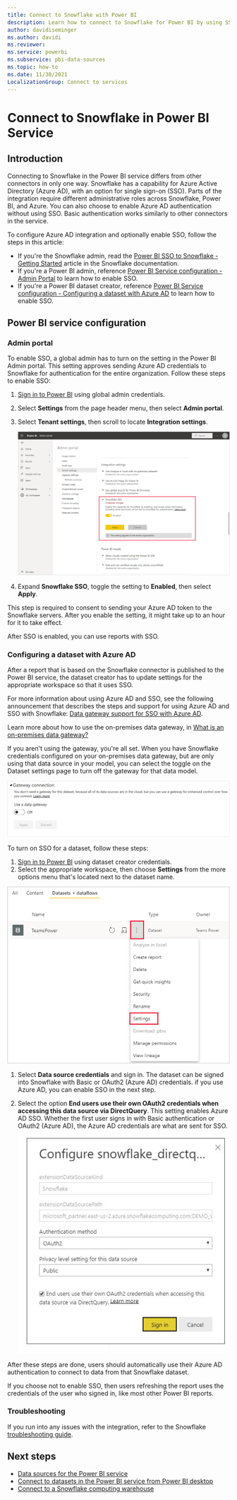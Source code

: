 ```yaml
---
title: Connect to Snowflake with Power BI
description: Learn how to connect to Snowflake for Power BI by using SSO authentication.
author: davidiseminger
ms.author: davidi
ms.reviewer: 
ms.service: powerbi
ms.subservice: pbi-data-sources
ms.topic: how-to
ms.date: 11/30/2021
LocalizationGroup: Connect to services
---
```

# Connect to Snowflake in Power BI Service

## Introduction

Connecting to Snowflake in the Power BI service differs from other connectors in only one way. Snowflake has a capability for Azure Active Directory (Azure AD), with an option for single sign-on (SSO). Parts of the integration require different administrative roles across Snowflake, Power BI, and Azure. You can also choose to enable Azure AD authentication without using SSO. Basic authentication works similarly to other connectors in the service.

To configure Azure AD integration and optionally enable SSO, follow the steps in this article:

* If you're the Snowflake admin, read the [Power BI SSO to Snowflake - Getting Started](https://docs.snowflake.com/en/user-guide/oauth-powerbi.html) article in the Snowflake documentation.
* If you're a Power BI admin, reference [Power BI Service configuration - Admin Portal](service-connect-snowflake.md#admin-portal) to learn how to enable SSO.
* If you're a Power BI dataset creator, reference [Power BI Service configuration - Configuring a dataset with Azure AD](service-connect-snowflake.md#configuring-a-dataset-with-aad) to learn how to enable SSO.

## Power BI service configuration

### Admin portal

To enable SSO, a global admin has to turn on the setting in the Power BI Admin portal. This setting approves sending Azure AD credentials to Snowflake for authentication for the entire organization. Follow these steps to enable SSO:

1. [Sign in to Power BI](https://app.powerbi.com) using global admin credentials.
1. Select **Settings** from the page header menu, then select **Admin portal**.
1. Select **Tenant settings**, then scroll to locate **Integration settings**.

   ![Screenshot shows the Tenant setting for Snowflake SSO in the Power BI Admin portal.](media/service-connect-snowflake/snowflake-sso-tenant.png)

1. Expand **Snowflake SSO**, toggle the setting to **Enabled**, then select **Apply**.

This step is required to consent to sending your Azure AD token to the Snowflake servers. After you enable the setting, it might take up to an hour for it to take effect.

After SSO is enabled, you can use reports with SSO.

### Configuring a dataset with Azure AD

After a report that is based on the Snowflake connector is published to the Power BI service, the dataset creator has to update settings for the appropriate workspace so that it uses SSO.

For more information about using Azure AD and SSO, see the following announcement that describes the steps and support for using Azure AD and SSO with Snowflake: [Data gateway support for SSO with Azure AD](https://powerbi.microsoft.com/blog/announcing-data-gateway-support-for-single-sign-on-sso-with-azure-active-directory/).

Learn more about how to use the on-premises data gateway, in [What is an on-premises data gateway?](service-gateway-onprem.md)

If you aren't using the gateway, you're all set. When you have Snowflake credentials configured on your on-premises data gateway, but are only using that data source in your model, you can select the toggle on the Dataset settings page to turn off the gateway for that data model.

![Screenshot shows the dataset setting to toggle off a data gateway.](media/service-connect-snowflake/snowflake-gateway-toggle-off.png)

To turn on SSO for a dataset, follow these steps:

1. [Sign in to Power BI](https://app.powerbi.com) using dataset creator credentials.
1. Select the appropriate workspace, then choose **Settings** from the more options menu that's located next to the dataset name.

  ![Screenshot shows the context menu for a dataset with Settings selected.](media/service-connect-snowflake/dataset-settings-2.png)

1. Select **Data source credentials** and sign in. The dataset can be signed into Snowflake with Basic or OAuth2 (Azure AD) credentials. if you use Azure AD, you can enable SSO in the next step.
1. Select the option **End users use their own OAuth2 credentials when accessing this data source via DirectQuery**. This setting enables Azure AD SSO. Whether the first user signs in with Basic authentication or OAuth2 (Azure AD), the Azure AD credentials are what are sent for SSO.

    ![Screenshot shows the dataset setting for Snowflake SSO.](media/service-connect-snowflake/snowflake-sso-cred-ui.png)

After these steps are done, users should automatically use their Azure AD authentication to connect to data from that Snowflake dataset.

If you choose not to enable SSO, then users refreshing the report uses the credentials of the user who signed in, like most other Power BI reports.

### Troubleshooting

If you run into any issues with the integration, refer to the Snowflake [troubleshooting guide](https://docs.snowflake.com/en/user-guide/oauth-powerbi.html#troubleshooting).

## Next steps

* [Data sources for the Power BI service](service-get-data.md)
* [Connect to datasets in the Power BI service from Power BI desktop](desktop-report-lifecycle-datasets.md)
* [Connect to a Snowflake computing warehouse](desktop-connect-snowflake.md)
